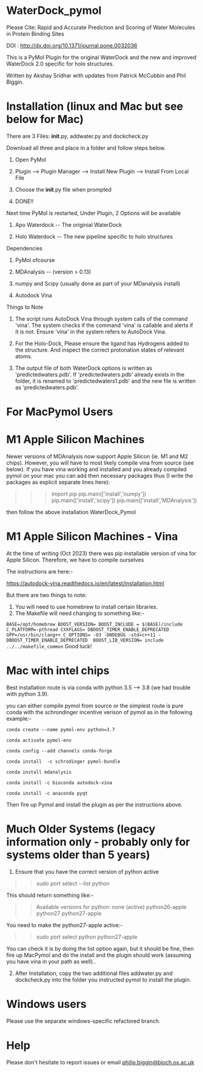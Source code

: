 # WaterDock_pymol

Please Cite:
Rapid and Accurate Prediction and Scoring of Water Molecules in Protein Binding Sites

DOI : http://dx.doi.org/10.1371/journal.pone.0032036

This is a PyMol Plugin for the original WaterDock and the new and improved WaterDock 2.0 specific for holo structures.



Written by Akshay Sridhar with updates from Patrick McCubbin and Phil Biggin.



Installation (linux and Mac but see below for Mac)
==================================================

There are 3 Files: __init__.py, addwater.py and dockcheck.py

Download all three and place in a folder and follow steps below. 

1) Open PyMol

2) Plugin --> Plugin Manager --> Install New Plugin --> Install From Local File

3) Choose the __init__.py file when prompted

4) DONE!!



Next time PyMol is restarted, Under Plugin, 2 Options will be available

1) Apo Waterdock -- The originial WaterDock

2) Holo Waterdock -- The new pipeline specific to holo structures



Dependencies

1) PyMol ofcourse 

2) MDAnalysis -- (version > 0.13)

3) numpy and Scipy (usually done as part of your MDanalysis install)

4) Autodock Vina 



Things to Note

1) The script runs AutoDock Vina through system calls of the command 'vina'. The system checks if the command 'vina' is callable and alerts if it is not. Ensure 'vina' in the system refers to AutoDock Vina. 

2) For the Holo-Dock, Please ensure the ligand has Hydrogens added to the structure. And inspect the correct protonation states of relevant atoms. 

3) The output file of both WaterDock options is written as 'predictedwaters.pdb'. If 'predictedwaters.pdb' already exists in the folder, it is renamed to 'predictedwaters1.pdb' and the new file is written as 'predictedwaters.pdb'.


For MacPymol Users
==================


M1 Apple Silicon Machines
=========================

Newer versions of MDAnalysis now support Apple Silicon (ie. M1 and M2 chips).  However, you will have to most likely compile vina from source (see below).  If you have vina working and installed and you already compiled pymol on your mac you can add then necessary packages thus (I write the packages as explicit separate lines here):

>>> import pip
>>> pip.main(['install','numpy'])
>>> pip.main(['install','scipy'])
>>> pip.main(['install','MDAnalysis'])

then follow the above installation WaterDock_Pymol

M1 Apple Silicon Machines - Vina
================================

At the time of writing (Oct 2023) there was pip installable version of vina for Apple Silicon.  Therefore, we have to compile ourselves

The instructions are here:-

 https://autodock-vina.readthedocs.io/en/latest/installation.html

But there are two things to note:

1.  You will need to use homebrew to install certain libraries.
2.  The Makefile will need changing to something like:-

`
BASE=/opt/homebrew
BOOST_VERSION=
BOOST_INCLUDE = $(BASE)/include
C_PLATFORM=-pthread
CXXFLAGS= DBOOST_TIMER_ENABLE_DEPRECATED
GPP=/usr/bin/clang++
C_OPTIONS= -O3 -DNDEBUG -std=c++11 -DBOOST_TIMER_ENABLE_DEPRECATED 
BOOST_LIB_VERSION=
include ../../makefile_common
`
Good luck!


Mac with intel chips
====================

Best installation route is via conda with python 3.5 --> 3.8 (we had trouble with python 3.9).

you can either compile pymol from source or the simplest route is pure conda with the schrondinger incentive verison of pymol as in the following example:-

```
conda create --name pymol-env python=3.7

conda activate pymol-env

conda config --add channels conda-forge

conda install  -c schrodinger pymol-bundle

conda install mdanalysis

conda install -c bioconda autodock-vina

conda install -c anaconda pyqt
```

Then fire up Pymol and install the plugin as per the instructions above.

Much Older Systems (legacy information only - probably only for systems older than 5 years)
============================================

1) Ensure that you have the correct version of python active

>> sudo port select --list python

This should return something like:-

>> Available versions for python:
>> none (active)
>> python26-apple
>> python27
>> python27-apple 

You need to make the python27-apple active:-

>> sudo port select python python27-apple

You can check it is by doing the list option again, but it should be fine, then fire up MacPymol and do the install and the plugin should work (assuming you have vina in your path as well)..
 

2) After Installation, copy the two additional files addwater.py and dockcheck.py into the folder you instructed pymol to install the plugin. 

Windows users
=============

Please use the separate windows-specific refactored branch.

 Help
 ====
 
 Please don't hesitate to report issues or email philip.biggin@bioch.ox.ac.uk
 
